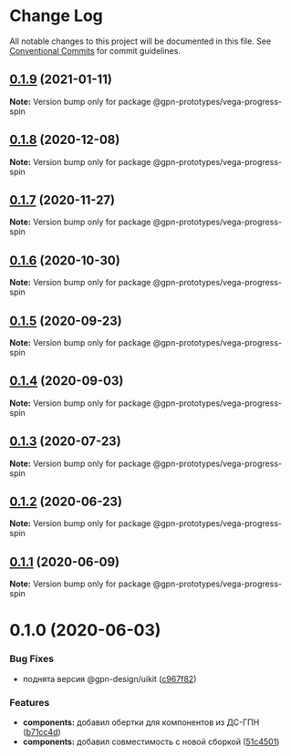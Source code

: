 # Change Log

All notable changes to this project will be documented in this file.
See [Conventional Commits](https://conventionalcommits.org) for commit guidelines.

## [0.1.9](https://github.com/gpn-prototypes/vega-ui/compare/@gpn-prototypes/vega-progress-spin@0.1.8...@gpn-prototypes/vega-progress-spin@0.1.9) (2021-01-11)

**Note:** Version bump only for package @gpn-prototypes/vega-progress-spin





## [0.1.8](https://github.com/gpn-prototypes/vega-ui/compare/@gpn-prototypes/vega-progress-spin@0.1.7...@gpn-prototypes/vega-progress-spin@0.1.8) (2020-12-08)

**Note:** Version bump only for package @gpn-prototypes/vega-progress-spin





## [0.1.7](https://github.com/gpn-prototypes/vega-ui/compare/@gpn-prototypes/vega-progress-spin@0.1.6...@gpn-prototypes/vega-progress-spin@0.1.7) (2020-11-27)

**Note:** Version bump only for package @gpn-prototypes/vega-progress-spin





## [0.1.6](https://github.com/gpn-prototypes/vega-ui/compare/@gpn-prototypes/vega-progress-spin@0.1.5...@gpn-prototypes/vega-progress-spin@0.1.6) (2020-10-30)

**Note:** Version bump only for package @gpn-prototypes/vega-progress-spin





## [0.1.5](https://github.com/gpn-prototypes/vega-ui/compare/@gpn-prototypes/vega-progress-spin@0.1.4...@gpn-prototypes/vega-progress-spin@0.1.5) (2020-09-23)

**Note:** Version bump only for package @gpn-prototypes/vega-progress-spin





## [0.1.4](https://github.com/gpn-prototypes/vega-ui/compare/@gpn-prototypes/vega-progress-spin@0.1.3...@gpn-prototypes/vega-progress-spin@0.1.4) (2020-09-03)

**Note:** Version bump only for package @gpn-prototypes/vega-progress-spin





## [0.1.3](https://github.com/gpn-prototypes/vega-ui/compare/@gpn-prototypes/vega-progress-spin@0.1.2...@gpn-prototypes/vega-progress-spin@0.1.3) (2020-07-23)

**Note:** Version bump only for package @gpn-prototypes/vega-progress-spin





## [0.1.2](https://github.com/gpn-prototypes/vega-ui/compare/@gpn-prototypes/vega-progress-spin@0.1.1...@gpn-prototypes/vega-progress-spin@0.1.2) (2020-06-23)

**Note:** Version bump only for package @gpn-prototypes/vega-progress-spin





## [0.1.1](https://github.com/gpn-prototypes/vega-ui/compare/@gpn-prototypes/vega-progress-spin@0.1.0...@gpn-prototypes/vega-progress-spin@0.1.1) (2020-06-09)

**Note:** Version bump only for package @gpn-prototypes/vega-progress-spin





# 0.1.0 (2020-06-03)

### Bug Fixes

- поднята версия @gpn-design/uikit ([c967f82](https://github.com/gpn-prototypes/vega-ui/commit/c967f82311880766aa19dfa0e67717eb0ca0068f))

### Features

- **components:** добавил обертки для компонентов из ДС-ГПН ([b71cc4d](https://github.com/gpn-prototypes/vega-ui/commit/b71cc4da5e178fff946c8786cf15c44ec9f761ed))
- **components:** добавил совместимость с новой сборкой ([51c4501](https://github.com/gpn-prototypes/vega-ui/commit/51c450197935794d6d539116a40e450f2b54a261))
